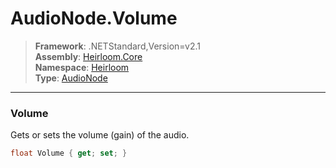 # AudioNode.Volume

> **Framework**: .NETStandard,Version=v2.1  
> **Assembly**: [Heirloom.Core][0]  
> **Namespace**: [Heirloom][0]  
> **Type**: [AudioNode][1]

--------------------------------------------------------------------------------

### Volume

Gets or sets the volume (gain) of the audio.

```cs
float Volume { get; set; }
```

[0]: ../Heirloom.Core.md
[1]: Heirloom.AudioNode.md
